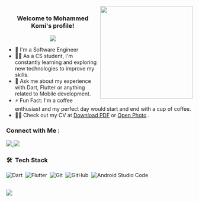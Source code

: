 
<img width="250" align="right" src="https://i.pinimg.com/originals/81/17/8b/81178b47a8598f0c81c4799f2cdd4057.gif">

<h3 align="center">
  Welcome to Mohammed Komi's profile!
  <!--<img src="https://c.tenor.com/_DOBjnGspYAAAAAM/code-coding.gif" width="28">-->
</h3>

<!-- Typing SVG by DenverCoder1 - https://github.com/DenverCoder1/readme-typing-svg -->
<p align="center">
  <a href="https://github.com/DenverCoder1/readme-typing-svg"><img src="https://readme-typing-svg.herokuapp.com/?lines=Mobile-App%20developer;Always%20learning%20new%20things&font=Fira%20Code&center=true&width=440&height=45&color=f75c7e&vCenter=true&size=22"></a>
</p> 

- 🏢 I'm a Software Engineer 
- 👨‍💻 As a CS student, I'm constantly learning and exploring new technologies to improve my skills.
- 💬 Ask me about my experience with Dart, Flutter or anything related to Mobile development.
- ⚡ Fun Fact: I'm a coffee enthusiast and my perfect day would start and end with a cup of coffee.
- 👨‍💻 Check out my CV at <a href ="">Download PDF</a> or <a href ="">Open Photo</a> .


### Connect with Me :


<a href="https://www.linkedin.com/in/mohamedkomieldeeb/" target="_blank"><img src="https://img.shields.io/badge/-Mohammed%20Komi-0077B5?style=for-the-badge&logo=Linkedin&logoColor=white"/>
<a href="https://wa.me/qr/01061516789" target="_blank"><img src="https://img.shields.io/badge/-Mohammed%20Komi-0077B5?style=for-the-badge&logo=WhatsApp&logoColor=green"/>
</a>
### 🛠 &nbsp;Tech Stack
![Dart](https://img.shields.io/badge/-Dart-05122A?style=flat&logo=dart)&nbsp;
![Flutter](https://img.shields.io/badge/-Flutter-05122A?style=flat&logo=flutter&logoColor=563D7C)&nbsp;
![Git](https://img.shields.io/badge/-Git-05122A?style=flat&logo=git)&nbsp;
![GitHub](https://img.shields.io/badge/-GitHub-05122A?style=flat&logo=github)&nbsp;
![Android Studio Code](https://img.shields.io/badge/-Android%20Studio%20Code-05122A?style=flat&logo=android-studio-code&logoColor=007ACC)&nbsp;






<br>
<a href="https://komarev.com/ghpvc/?username=Mohammed-yunis&style=for-the-badge">
    <img src="https://komarev.com/ghpvc/?username=Mohammed-yunis&style=for-the-badge">
